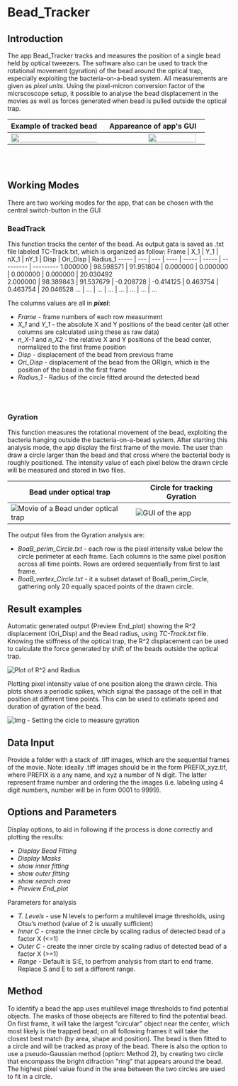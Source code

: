 # Bead_Tracker
## Introduction
The app Bead_Tracker tracks and measures the position of a single bead held by optical tweezers. The software also can be used to track the rotational movement (gyration) of the bead around the optical trap, especially exploiting the bacteria-on-a-bead system.
All measurements are given as _pixel units_. Using the pixel-micron conversion factor of the micrscoscope setup, it possible to analyse the bead displacement in the movies as well as forces generated when bead is pulled outside the optical trap.

Example of tracked bead | Appareance of app's GUI
----------------------- | -----------------------
<img align="center" src="../main_version/Movie_and_Images/Movie_Overlay.gif" width="110%"> | <img align="center" src="../main_version/Movie_and_Images/img_GUI.png" width="70%" hspace="100"/> 

<br/><br/> 

## Working Modes
There are two working modes for the app, that can be chosen with the central switch-button in the GUI
### BeadTrack
This function tracks the center of the bead. As output gata is saved as .txt file labeled TC-Track.txt, which is organized as follow:
Frame |	X_1 |	Y_1 |	nX_1 |	nY_1 |	Disp |	Ori_Disp |	Radius_1 
----- | --- | --- | ---- | ----- | ----- | --------- | ---------
1.000000 | 98.598571 | 91.951804 | 0.000000 | 0.000000 | 0.000000 | 0.000000 | 20.030492	
2.000000 | 98.389843 | 91.537679 | -0.208728 | -0.414125 | 0.463754 | 0.463754 | 20.046528
... | ... | ... | ... | ... | ... | ... | ... 

The columns values are all in _**pixel**_:
  - *Frame* - frame numbers of each row measurment
  - *X_1* and *Y_1* - the absolute X and Y positions of the bead center (all other columns are calculated using these as raw data)
  - *n_X-1* and *n_X2* - the relative X and Y positions of the bead center, normalized to the first frame position
  - *Disp* - displacement of the bead from previous frame
  - *Ori_Disp* - displacement of the bead from the ORIgin, which is the position of the bead in the first frame
  - *Radius_1* - Radius of the circle fitted around the detected bead

<br/><br/> 

### Gyration
This function measures the rotational movement of the bead, exploiting the bacteria hanging outside the bacteria-on-a-bead system. After starting this analysis mode, the app display the first frame of the movie. The user than draw a circle larger than the bead and that cross where the bacterial body is roughly positioned. The intensity value of each pixel below the drawn circle will be measured and stored in two files.

Bead under optical trap |	Circle for tracking Gyration  
----------------------- | ---------------------------- 
![Movie of a Bead under optical trap](../main_version/Movie_and_Images/Movie_Bead.gif) | ![GUI of the app](../main_version/Movie_and_Images/img_Set_Gyration.png)

The output files from the Gyration analysis are:
  * *BoaB_perim_Circle.txt* - each row is the pixel intensity value below the circle perimeter at each frame. Each columns is the same pixel position across all time points. Rows are ordered sequentially from first to last frame.
  * *BoaB_vertex_Circle.txt* - it a subset dataset of BoaB_perim_Circle, gathering only 20 equally spaced points of the drawn circle.

## Result examples
Automatic generated output (Preview End_plot) showing the R^2 displacement (Ori_Disp) and the Bead radius, using _TC-Track.txt_ file. Knowing the stiffness of the optical trap, the R^2 displacement can be used to calculate the force generated by shift of the beads outside the optical trap.

![Plot of R^2 and Radius](../main_version/Movie_and_Images/img_Plot_Displacement_Position.png)

Plotting pixel intensity value of one position along the drawn circle. This plots shows a periodic spikes, which signal the passage of the cell in that position at different time points. This can be used to estimate speed and duration of gyration of the bead.

![Img - Setting the cicle to measure gyration](../main_version/Movie_and_Images/img_Plot_Gyration.png)


## Data Input
Provide a folder with a stack of .tiff images, which are the sequential frames of the movie. Note: ideally .tiff images should be in the form PREFIX_xyz.tif, where PREFIX is a any name, and xyz a number of N digit. The latter represent frame number and ordering the the images (i.e. labeling using 4 digit numbers, number will be in form 0001 to 9999).


## Options and Parameters
Display options, to aid in following if the process is done correctly and plotting the results:
* *Display Bead Fitting*
* *Display Masks*
* *show inner fitting*
* *show outer fitting*
* *show search area*
* *Preview End_plot*

Parameters for analysis
* *T. Levels* - use N levels to perform a multilevel image thresholds, using Otsu’s method (value of 2 is usually sufficient)
* *Inner C* - create the inner circle by scaling radius of detected bead of a factor X (<=1) 
* *Outer C* - create the inner circle by scaling radius of detected bead of a factor X (>=1) 
* *Range* - Default is S:E, to perfrom analysis from start to end frame. Replace S and E to set a different range.


## Method
To identify a bead the app uses multilevel image thresholds to find potential objects. The masks of those obejects are filtered to find the potential bead. On first frame, it will take the largest "circular" object near the center, which most likely is the trapped bead; on all following frames it will take the closest best match (by area, shape and position). The bead is then fitted to a circle and will be tracked as proxy of the bead. There is also the option to use a pseudo-Gaussian method (option: Method 2), by creating two circle that encompass the bright difraction "ring" that appears around the bead. The highest pixel value found in the area between the two circles are used to fit in a circle. 

